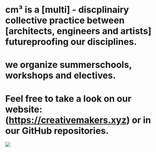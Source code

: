 
# cm³ is a [multi] - discplinairy collective practice between [architects, engineers and artists] futureproofing our disciplines.

# we organize summerschools, workshops and electives.

# Feel free to take a look on our website: (https://creativemakers.xyz) or in our GitHub repositories.

![](https://creativemakers.xyz/media/content/summerschool/wireframe3.gif)


